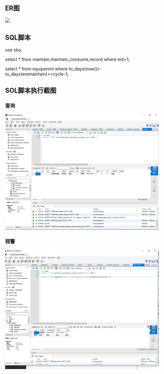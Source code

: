 
## ER图
![](ER图.png)




## SQL脚本

use sbs; 

select * from maintain,maintain_consume,record where eid=1;


select * from equipemnt where to_days(now())-to_days(eremaintain)>=cycle-1;


## SOL脚本执行截图
### 查询
![](查询.png)




### 预警
![](预警.png)
